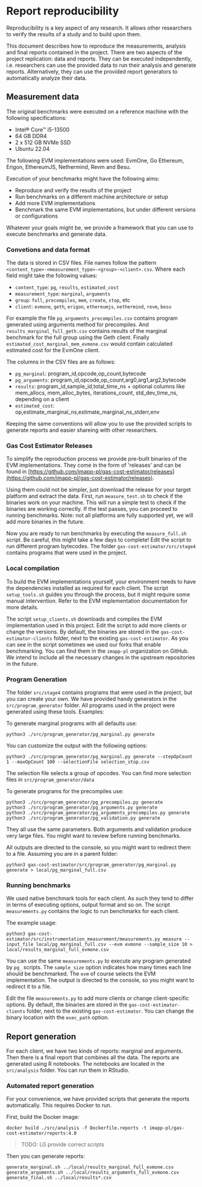 # Report reproducibility

Reproducibility is a key aspect of any research. It allows other researchers to verify the results of a study and to build upon them.

This document describes how to reproduce the measurements, analysis and final reports contained in the project. There are two aspects of the project replication: data and reports. They can be executed independently, i.e. researchers can use the provided data to run their analysis and generate reports. Alternatively, they can use the provided report generators to automatically analyze their data.

## Measurement data

The original benchmarks were executed on a reference machine with the following specifications:
- Intel® Core™ i5-13500
- 64 GB DDR4
- 2 x 512 GB NVMe SSD
- Ubuntu 22.04

The following EVM implementations were used: EvmOne, Go Ethereum, Erigon, EthereumJS, Nethermind, Revm and Besu.

Execution of your benchmarks might have the following aims:
- Reproduce and verify the results of the project
- Run benchmarks on a different machine architecture or setup
- Add more EVM implementations
- Benchmark the same EVM implementations, but under different versions or configurations

Whatever your goals might be, we provide a framework that you can use to execute benchmarks and generate data.

### Convetions and data format

The data is stored in CSV files. File names follow the pattern `<content_type>-<measurement_type>-<group>-<client>.csv`. Where each field might take the following values:
- `content_type`: `pg`, `results`, `estimated_cost`
- `measurement_type`: `marginal`, `arguments`
- `group`: `full`, `precompiles`, `mem`, `create`, `stop`, etc
- `client`: `evmone`, `geth`, `erigon`, `ethereumjs`, `nethermind`, `revm`, `besu`

For example the file `pg_arguments_precompiles.csv` contains program generated using arguments method for precompiles. And `results_marginal_full_geth.csv` contains results of the marginal benchmark for the full group using the Geth client. Finally `estimated_cost_marginal_mem_evmone.csv` would contain calculated estimated cost for the EvmOne client.

The columns in the CSV files are as follows:
- `pg_marginal`: program_id,opcode,op_count,bytecode
- `pg_arguments`: program_id,opcode,op_count,arg0,arg1,arg2,bytecode
- `results`: program_id,sample_id,total_time_ns + optional columns like mem_allocs, mem_alloc_bytes, iterations_count, std_dev_time_ns, depending on a client
- `estimated_cost`: op,estimate_marginal_ns,estimate_marginal_ns_stderr,env

Keeping the same conventions will allow you to use the provided scripts to generate reports and easier shareing with other researchers.

### Gas Cost Estimator Releases

To simplify the reproduction process we provide pre-built binaries of the EVM implementations. They come in the form of 'releases' and can be found in [https://github.com/imapp-pl/gas-cost-estimator/releases](https://github.com/imapp-pl/gas-cost-estimator/releases).

Using them could not be simpler, just download the release for your target platform and extract the data. First, run `measure_test.sh` to check if the binaries work on your machine. This will run a simple test to check if the binaries are working correctly. If the test passes, you can proceed to running benchmarks. Note: not all platforms are fully supported yet, we will add more binaries in the future.

Now you are ready to run benchmarks by executing the `measure_full.sh` script. Be careful, this might take a few days to complete! Edit the script to run different program bytecodes. The folder `gas-cost-estimator/src/stage4` contains programs that were used in the project.

### Local compilation

To build the EVM implementations yourself, your environment needs to have the dependencies installed as required for each client. The script `setup_tools.sh` guides you through the process, but it might require some manual intervention. Refer to the EVM implementation documentation for more details.

The script `setup_clients.sh` downloads and compiles the EVM implementation used in this project. Edit the script to add more clients or change the versions. By default, the binaries are stored in the `gas-cost-estimator-clients` folder, next to the existing `gas-cost-estimator`. As you can see in the script sometimes we used our forks that enable benchmarking. You can find them in the `imapp-pl` organization on GitHub. We intend to include all the necessary changes in the upstream repositories in the future.

### Program Generation

The folder `src/stage4` contains programs that were used in the project, but you can create your own. We have provided handy generators in the `src/program_generator` folder. All programs used in the project were generated using these tools. Examples:

To generate marginal programs with all defaults use:

```shell
python3 ./src/program_generator/pg_marginal.py generate
```

You can customize the output with the following options:
```shell
python3 ./src/program_generator/pg_marginal.py generate --stepOpCount 1 --maxOpCount 100 --selectionFile selection_stop.csv
```

The selection file selects a group of opcodes. You can find more selection files in `src/program_generator/data`

To generate programs for the precompiles use:
```shell
python3 ./src/program_generator/pg_precompiles.py generate
python3 ./src/program_generator/pg_arguments.py generate
python3 ./src/program_generator/pg_arguments_precompiles.py generate
python3 ./src/program_generator/pg_validation.py generate
```
They all use the same parameters. Both arguments and validation produce very large files. You might want to review before running benchmarks.

All outputs are directed to the console, so you might want to redirect them to a file. Assuming you are in a parent folder:
```shell
python3 gas-cost-estimator/src/program_generator/pg_marginal.py generate > local/pg_marginal_full.csv
```

### Running benchmarks

We used native benchmark tools for each client. As such they tend to differ in terms of executing options, output format and so on. The script `measurements.py` contains the logic to run benchmarks for each client.

The example usage:
```shell
python3 gas-cost-estimator/src/instrumentation_measurement/measurements.py measure --input_file local/pg_marginal_full.csv --evm evmone --sample_size 10 > local/results_marginal_full_evmone.csv
```

You can use the same `measurements.py` to execute any program generated by `pg_` scripts. The `sample_size` option indicates how many times each line should be benchmarked. The `evm` of course selects the EVM implementation. The output is directed to the console, so you might want to redirect it to a file.

Edit the file `measurements.py` to add more clients or change client-specific options. By default, the binaries are stored in the `gas-cost-estimator-clients` folder, next to the existing `gas-cost-estimator`. You can change the binary location with the `exec_path` option.

## Report generation

For each client, we have two kinds of reports: marginal and arguments. Then there is a final report that combines all the data. The reports are generated using R notebooks. The notebooks are located in the `src/analysis` folder. You can run them in RStudio.

### Automated report generation

For your convenience, we have provided scripts that generate the reports automatically. This requires Docker to run.

First, build the Docker image:

```shell
docker build ./src/analysis -f Dockerfile.reports -t imapp-pl/gas-cost-estimator/reports:4.0
```

> TODO: LG provide correct scripts

Then you can generate reports:
```shell
generate_marginal.sh ../local/results_marginal_full_evmone.csv
generate_arguments.sh ../local/results_arguments_full_evmone.csv
generate_final.sh ../local/results*.csv
```
